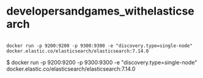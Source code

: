 # developersandgames_withelasticsearch

```terminal

docker run -p 9200:9200 -p 9300:9300 -e "discovery.type=single-node" docker.elastic.co/elasticsearch/elasticsearch:7.14.0

```
$ docker run -p 9200:9200 -p 9300:9300 -e "discovery.type=single-node" docker.elastic.co/elasticsearch/elasticsearch:7.14.0
